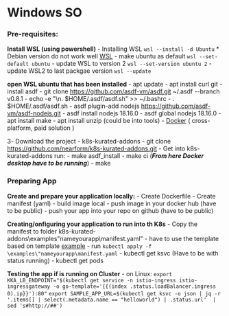 # Windows SO

### Pre-requisites:

**Install WSL (using powershell)**
    - Installing WSL `wsl --install -d Ubuntu` * Debian version do not work well [WSL](https://learn.microsoft.com/en-us/windows/wsl/install) 
    - make ubuntu as default `wsl --set-default ubuntu`
    - update WSL to version 2 `wsl --set-version ubuntu 2`
    - update WSL2 to last packgae version `wsl --update`

**open WSL ubuntu that has been installed**
    - apt update
    - apt install curl git
    - install asdf
        - git clone https://github.com/asdf-vm/asdf.git ~/.asdf --branch v0.8.1
        - echo -e "\n. $HOME/.asdf/asdf.sh" >> ~/.bashrc
        - . $HOME/.asdf/asdf.sh
        - asdf plugin-add nodejs https://github.com/asdf-vm/asdf-nodejs.git
        - asdf install nodejs 18.16.0
        - asdf global nodejs 18.16.0
    - apt install make
    - apt install unzip (could be into tools)
    - [Docker](https://docs.docker.com/engine/install/) ( cross-platform, paid solution )

3- Download the project
    - k8s-kurated-addons
        - git clone https://github.com/nearform/k8s-kurated-addons.git 
    - Get into k8s-kurated-addons run:
        - make asdf_install
        - make ci (***From here Docker desktop have to be running***)
        - make

### Preparing App

**Create and prepare your application locally:**
    - Create Dockerfile
    - Create manifest (yaml)
    - build image local
    - push image in your docker hub (have to be public)
    - push your app into your repo on github (have to be public)

**Creating/onfiguring your application to run into th K8s**
    - Copy the manifest to folder k8s-kurated-addons\examples\"nameyourapp\manifest.yaml"
        - have to use the template based on template [example](#\\wsl.localhost\Ubuntu\root\k8s-kurated-addons\examples\manifest\Example.yaml)
    - run `kubectl apply -f \examples\"nameyourapp\manifest.yaml`
    - kubectl get ksvc (Have to be with status running)
    - kubectl get pods

**Testing the app if is running on Cluster**
    - on Linux:
         ` export KKA_LB_ENDPOINT="$(kubectl get service -n istio-ingress istio-ingressgateway -o go-template='{{(index .status.loadBalancer.ingress 0).ip}}'):80" `
         ` export SAMPLE_APP_URL=$(kubectl get ksvc -o json | jq -r '.items[] | select(.metadata.name == "helloworld") | .status.url'  | sed 's#http://##') `



